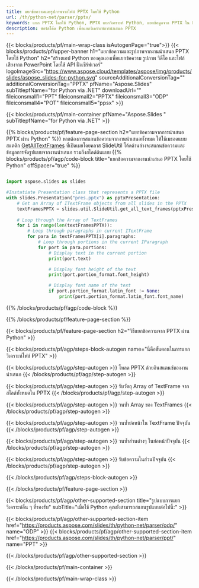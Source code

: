 ```yaml
---
title: แยกข้อความและรูปภาพจากไฟล์ PPTX โดยใช้ Python
url: /th/python-net/parser/pptx/
keywords: แยก PPTX โดยใช้ Python, PPTX แยกวิเคราะห์ Python, แยกข้อมูลจาก PPTX ใน Python, แยกข้อความจาก PPTX โดยใช้ Python, แยกรูปภาพจาก PPTX โดยใช้ Python
description: ซอร์สโค้ด Python เพื่อแยกวิเคราะห์การนำเสนอ PPTX
---
```


{{< blocks/products/pf/main-wrap-class isAutogenPage="true">}}
{{< blocks/products/pf/upper-banner h1="แยกข้อความและรูปภาพจากงานนำเสนอ PPTX โดยใช้ Python" h2="สร้างแอป Python ของคุณเองเพื่อแยกข้อความ รูปภาพ วิดีโอ และไฟล์เสียงจาก PowerPoint โดยใช้ API ฝั่งเซิร์ฟเวอร์" logoImageSrc="https://www.aspose.cloud/templates/aspose/img/products/slides/aspose_slides-for-python.svg" sourceAdditionalConversionTag="" additionalConversionTag="PPTX" pfName="Aspose.Slides" subTitlepfName="for Python via .NET" downloadUrl="" fileiconsmall1="PPT" fileiconsmall2="PPTX" fileiconsmall3="ODP" fileiconsmall4="POT" fileiconsmall5="ppsx" >}}

{{< blocks/products/pf/main-container pfName="Aspose.Slides " subTitlepfName="for Python via .NET" >}}

{{% blocks/products/pf/feature-page-section  h2="แยกข้อความจากการนำเสนอ PPTX ผ่าน Python" %}}
หากต้องการสแกนข้อความจากงานนำเสนอทั้งหมด ให้ใช้เมธอดแบบสแตติก [GetAllTextFrames](https://reference.aspose.com/slides/python-net/aspose.slides.util/slideutil/) ที่เปิดเผยโดยคลาส SlideUtil โค้ดด้านล่างจะสแกนข้อความและข้อมูลการจัดรูปแบบจากงานนำเสนอ รวมถึงสไลด์ต้นแบบ
{{% blocks/products/pf/agp/code-block title="แยกข้อความจากงานนำเสนอ PPTX โดยใช้ Python" offSpacer="true" %}}

```py

import aspose.slides as slides

#Instatiate Presentation class that represents a PPTX file
with slides.Presentation("pres.pptx") as pptxPresentation:
    # Get an Array of ITextFrame objects from all slides in the PPTX
    textFramesPPTX = slides.util.SlideUtil.get_all_text_frames(pptxPresentation, True)
    
    # Loop through the Array of TextFrames
    for i in range(len(textFramesPPTX)):
	    # Loop through paragraphs in current ITextFrame
        for para in textFramesPPTX[i].paragraphs:
            # Loop through portions in the current IParagraph
            for port in para.portions:
			    # Display text in the current portion
                print(port.text)

    			# Display font height of the text
                print(port.portion_format.font_height)

			    # Display font name of the text
                if port.portion_format.latin_font != None:
                    print(port.portion_format.latin_font.font_name)
```

{{% /blocks/products/pf/agp/code-block %}}

{{% /blocks/products/pf/feature-page-section %}}

{{< blocks/products/pf/feature-page-section  h2="วิธีแยกข้อความจาก PPTX ผ่าน Python" >}}

{{< blocks/products/pf/agp/steps-block-autogen name="นี่คือขั้นตอนในการแยกวิเคราะห์ไฟล์ PPTX" >}}

{{< blocks/products/pf/agp/step-autogen >}}
โหลด PPTX ด้วยอินสแตนซ์ของงานนำเสนอ
{{< /blocks/products/pf/agp/step-autogen >}}

{{< blocks/products/pf/agp/step-autogen >}}
รับวัตถุ Array of TextFrame จากสไลด์ทั้งหมดใน PPTX
{{< /blocks/products/pf/agp/step-autogen >}}

{{< blocks/products/pf/agp/step-autogen >}}
วนซ้ำ Array ของ TextFrames
{{< /blocks/products/pf/agp/step-autogen >}}

{{< blocks/products/pf/agp/step-autogen >}}
วนซ้ำย่อหน้าใน TextFrame ปัจจุบัน
{{< /blocks/products/pf/agp/step-autogen >}}

{{< blocks/products/pf/agp/step-autogen >}}
วนซ้ำส่วนต่างๆ ในย่อหน้าปัจจุบัน
{{< /blocks/products/pf/agp/step-autogen >}}

{{< blocks/products/pf/agp/step-autogen >}}
รับข้อความในส่วนปัจจุบัน
{{< /blocks/products/pf/agp/step-autogen >}}

{{< /blocks/products/pf/agp/steps-block-autogen >}}

{{< /blocks/products/pf/feature-page-section >}}

{{< blocks/products/pf/agp/other-supported-section title="รูปแบบการแยกวิเคราะห์อื่น ๆ ที่รองรับ" subTitle="เมื่อใช้ Python คุณยังสามารถสแกนรูปแบบต่อไปนี้:" >}}

{{< blocks/products/pf/agp/other-supported-section-item href="https://products.aspose.com/slides/th/python-net/parser/odp/" name="ODP" >}}
{{< blocks/products/pf/agp/other-supported-section-item href="https://products.aspose.com/slides/th/python-net/parser/ppt/" name="PPT" >}}


{{< /blocks/products/pf/agp/other-supported-section >}}

{{< /blocks/products/pf/main-container >}}
    
{{< /blocks/products/pf/main-wrap-class >}}